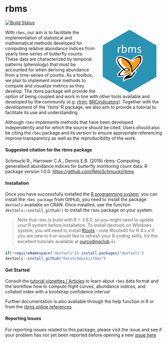 # rbms

[![Build Status](https://travis-ci.org/RetoSchmucki/rbms.png?branch=master)](https://travis-ci.org/RetoSchmucki/rbms)

<img style="float: right;" src="rbmshexOR200.png" hspace="20">

With `rbms`, our aim is to facilitate the implementation of statistical and mathematical methods developed for computing relative abundance indices from yearly time-series of butterfly counts. These data are characterized by temporal patterns (phenology) that must be accounted for when deriving abundance from a time-series of counts.  As a toolbox, we plan to implement more methods to compute and visualize metrics as they develop. The rbms package will provide the option of being coupled and work in line with other tools available and developed by the community (e.g. [rtrim](https://cran.r-project.org/web/packages/rtrim/), [BRCindicators](https://github.com/BiologicalRecordsCentre/BRCindicators)). Together with the development of the 'rbms' R package, we also aim to provide a tutorial to facilitate its use and understanding.

Although `rbms` implements methods that have been developed independently and for which the source should be cited. Users should also be citing the `rbms` package and its version to ensure appropriate referencing improve transparency as well as the reproducibility of the work.

#### Suggested citation for the rbms package

Schmucki R., Harrower C.A.,  Dennis E.B. (2019) rbms: Computing generalised abundance indices for butterfly monitoring count data. R package version 1.0.0. https://github.com/RetoSchmucki/rbms

#### Installation

Once you have successfully installed the [R programming system](https://cran.r-project.org/), you can install the `rbms package` from GitHub, you need to install the package `devtools` available on CRAN. Once installed, use the function `devtools::install_github()` to install the `rbms` package on your system.

> Note that `rbms` is build with R > 3.6.0, so you might need to update your R system before installation.
> To install devtools on Windows system, you will need to install [Rtools](https://cran.r-project.org/bin/windows/Rtools/) - note Rtools40 for R 4.x.x
> If you are new to `R` or would like to refresh your R coding skills, try the excellent tutorials available at [ourcodingclub](https://ourcodingclub.github.io/) :thumbsup:

```R
if(!requireNamespace("devtools")) install.packages("devtools")
devtools::install_github("RetoSchmucki/rbms")
```

#### Get Started

Consult the [tutorial vignettes / Articles](https://retoschmucki.github.io/rbms/articles/Get_Started_1.html) to learn about `rbms` data format and the workflow how to compute flight curves, abundance indices, and collated index with a bootstrap confidence interval

Further documentation is also available through the help function in R or from the [rbms online references](https://retoschmucki.github.io/rbms/reference/index.html)

#### Reporting Issues

For reporting issues related to this package, please visit the issue and see if your problem has not yet been reported before opening a new [issue here](https://github.com/RetoSchmucki/rbms/issues)
